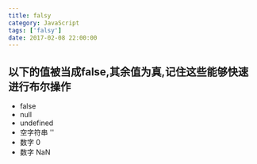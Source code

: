 ```yaml
---
title: falsy
category: JavaScript
tags: ['falsy']
date: 2017-02-08 22:00:00
---
```


## 以下的值被当成false,其余值为真,记住这些能够快速进行布尔操作
 - false
 - null
 - undefined
 - 空字符串 ''
 - 数字 0
 - 数字 NaN
